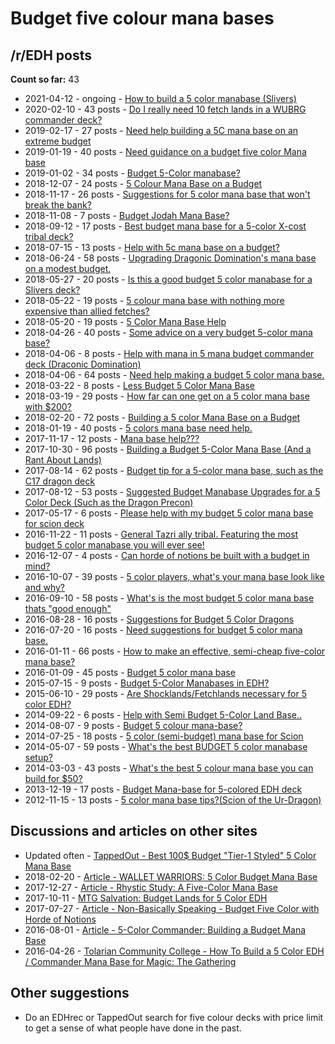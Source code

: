 # Budget five colour mana bases

## /r/EDH posts

**Count so far:** 43

* 2021-04-12 - ongoing - [How to build a 5 color manabase (Slivers)](https://www.reddit.com/r/EDH/comments/mp5mke/how_to_build_a_5_color_manabase_slivers/)
* 2020-02-10 - 43 posts - [Do I really need 10 fetch lands in a WUBRG commander deck?](https://www.reddit.com/r/EDH/comments/f1lbpg/do_i_really_need_10_fetch_lands_in_a_wubrg/)
* 2019-02-17 - 27 posts - [Need help building a 5C mana base on an extreme budget](https://www.reddit.com/r/EDH/comments/arorxk/need_help_building_a_5c_mana_base_on_an_extreme/)
* 2019-01-19 - 40 posts - [Need guidance on a budget five color Mana base](https://www.reddit.com/r/EDH/comments/ahq7wz/need_guidance_on_a_budget_five_color_mana_base/)
* 2019-01-02 - 34 posts - [Budget 5-Color manabase?](https://www.reddit.com/r/EDH/comments/abtf7m/budget_5color_manabase/)
* 2018-12-07 - 24 posts - [5 Colour Mana Base on a Budget](https://www.reddit.com/r/EDH/comments/a41djz/5_colour_mana_base_on_a_budget/)
* 2018-11-17 - 26 posts - [Suggestions for 5 color mana base that won't break the bank?](https://www.reddit.com/r/EDH/comments/9xxrfl/suggestions_for_5_color_mana_base_that_wont_break/)
* 2018-11-08 - 7 posts - [Budget Jodah Mana Base?](https://www.reddit.com/r/EDH/comments/9vcafh/budget_jodah_mana_base/)
* 2018-09-12 - 17 posts - [Best budget mana base for a 5-color X-cost tribal deck?](https://www.reddit.com/r/EDH/comments/9fayfd/best_budget_mana_base_for_a_5color_xcost_tribal/)
* 2018-07-15 - 13 posts - [Help with 5c mana base on a budget?](https://www.reddit.com/r/EDH/comments/8yy8xy/help_with_5c_mana_base_on_a_budget/)
* 2018-06-24 - 58 posts - [Upgrading Dragonic Domination's mana base on a modest budget.](https://www.reddit.com/r/EDH/comments/8tjbkp/upgrading_dragonic_dominations_mana_base_on_a/)
* 2018-05-27 - 20 posts - [Is this a good budget 5 color manabase for a Slivers deck?](https://www.reddit.com/r/EDH/comments/8mhkrh/is_this_a_good_budget_5_color_manabase_for_a/)
* 2018-05-22 - 19 posts - [5 colour mana base with nothing more expensive than allied fetches?](https://www.reddit.com/r/EDH/comments/8lcjbj/5_colour_mana_base_with_nothing_more_expensive/)
* 2018-05-20 - 19 posts - [5 Color Mana Base Help](https://www.reddit.com/r/EDH/comments/8ksvsr/5_color_mana_base_help/)
* 2018-04-26 - 40 posts - [Some advice on a very budget 5-color mana base?](https://www.reddit.com/r/EDH/comments/8f3iie/some_advice_on_a_very_budget_5color_mana_base/)
* 2018-04-06 - 8 posts - [Help with mana in 5 mana budget commander deck (Draconic Domination)](https://www.reddit.com/r/EDH/comments/8a56jt/help_with_mana_in_5_mana_budget_commander_deck/)
* 2018-04-06 - 64 posts - [Need help making a budget 5 color mana base.](https://www.reddit.com/r/EDH/comments/8a8gyx/need_help_making_a_budget_5_color_mana_base/)
* 2018-03-22 - 8 posts - [Less Budget 5 Color Mana Base](https://www.reddit.com/r/EDH/comments/86fnlf/less_budget_5_color_mana_base/)
* 2018-03-19 - 29 posts - [How far can one get on a 5 color mana base with $200?](https://www.reddit.com/r/EDH/comments/85gdpp/how_far_can_one_get_on_a_5_color_mana_base_with/)
* 2018-02-20 - 72 posts - [Building a 5 color Mana Base on a Budget](https://www.reddit.com/r/EDH/comments/7yxdde/building_a_5_color_mana_base_on_a_budget/)
* 2018-01-19 - 40 posts - [5 colors mana base need help.](https://www.reddit.com/r/EDH/comments/7rj16a/5_colors_mana_base_need_help/)
* 2017-11-17 - 12 posts - [Mana base help???](https://www.reddit.com/r/EDH/comments/7dinko/mana_base_help/)
* 2017-10-30 - 96 posts - [Building a Budget 5-Color Mana Base (And a Rant About Lands)](https://www.reddit.com/r/EDH/comments/79ktug/building_a_budget_5color_mana_base_and_a_rant/)
* 2017-08-14 - 62 posts - [Budget tip for a 5-color mana base, such as the C17 dragon deck](https://www.reddit.com/r/EDH/comments/6tn6zv/budget_tip_for_a_5color_mana_base_such_as_the_c17/)
* 2017-08-12 - 53 posts - [Suggested Budget Manabase Upgrades for a 5 Color Deck (Such as the Dragon Precon)](https://www.reddit.com/r/EDH/comments/6t5mwv/suggested_budget_manabase_upgrades_for_a_5_color/)
* 2017-05-17 - 6 posts - [Please help with my budget 5 color mana base for scion deck](https://www.reddit.com/r/EDH/comments/6b85aq/please_help_with_my_budget_5_color_mana_base_for/)
* 2016-11-22 - 11 posts - [General Tazri ally tribal. Featuring the most budget 5 color manabase you will ever see!](https://www.reddit.com/r/EDH/comments/5eb6b1/general_tazri_ally_tribal_featuring_the_most/)
* 2016-12-07 - 4 posts - [Can horde of notions be built with a budget in mind?](https://www.reddit.com/r/EDH/comments/5gwxd6/can_horde_of_notions_be_built_with_a_budget_in/)
* 2016-10-07 - 39 posts - [5 color players, what's your mana base look like and why?](https://www.reddit.com/r/EDH/comments/568qsa/5_color_players_whats_your_mana_base_look_like/)
* 2016-09-10 - 58 posts - [What's is the most budget 5 color mana base thats "good enough"](https://www.reddit.com/r/EDH/comments/521mys/whats_is_the_most_budget_5_color_mana_base_thats/)
* 2016-08-28 - 16 posts - [Suggestions for Budget 5 Color Dragons](https://www.reddit.com/r/EDH/comments/4zzdvk/suggestions_for_budget_5_color_dragons/)
* 2016-07-20 - 16 posts - [Need suggestions for budget 5 color mana base.](https://www.reddit.com/r/EDH/comments/4tsacd/need_suggestions_for_budget_5_color_mana_base/)
* 2016-01-11 - 66 posts - [How to make an effective, semi-cheap five-color mana base?](https://www.reddit.com/r/EDH/comments/40hg9o/how_to_make_an_effective_semicheap_fivecolor_mana/)
* 2016-01-09 - 45 posts - [Budget 5 color mana base](https://www.reddit.com/r/EDH/comments/406wpk/budget_5_color_mana_base/)
* 2015-07-15 - 9 posts - [Budget 5-Color Manabases in EDH?](https://www.reddit.com/r/EDH/comments/3dfjr2/budget_5color_manabases_in_edh/)
* 2015-06-10 - 29 posts - [Are Shocklands/Fetchlands necessary for 5 color EDH?](https://www.reddit.com/r/EDH/comments/39ctig/are_shocklandsfetchlands_necessary_for_5_color_edh/)
* 2014-09-22 - 6 posts - [Help with Semi Budget 5-Color Land Base..](https://www.reddit.com/r/EDH/comments/2h3hq7/help_with_semi_budget_5color_land_base/)
* 2014-08-07 - 9 posts - [Budget 5 colour mana-base?](https://www.reddit.com/r/EDH/comments/2cx6g7/budget_5_colour_manabase/)
* 2014-07-25 - 18 posts - [5 color (semi-budget) mana base for Scion](https://www.reddit.com/r/EDH/comments/2boyr2/5_color_semibudget_mana_base_for_scion/)
* 2014-05-07 - 59 posts - [What's the best BUDGET 5 color manabase setup?](https://www.reddit.com/r/EDH/comments/24ze69/whats_the_best_budget_5_color_manabase_setup/)
* 2014-03-03 - 43 posts - [What's the best 5 colour mana base you can build for $50?](https://www.reddit.com/r/EDH/comments/1zewpi/whats_the_best_5_colour_mana_base_you_can_build/)
* 2013-12-19 - 17 posts - [Budget Mana-base for 5-colored EDH deck](https://www.reddit.com/r/EDH/comments/1t8kzk/budget_manabase_for_5colored_edh_deck/)
* 2012-11-15 - 13 posts - [5 color mana base tips?(Scion of the Ur-Dragon)](https://www.reddit.com/r/EDH/comments/138048/5_color_mana_base_tipsscion_of_the_urdragon/)

## Discussions and articles on other sites

* Updated often - [TappedOut - Best 100$ Budget "Tier-1 Styled" 5 Color Mana Base](http://tappedout.net/mtg-decks/under-100-budget-5-color-mana-base-for-edh/)
* 2018-02-20 - [Article - WALLET WARRIORS: 5 Color Budget Mana Base](http://www.flipsidegaming.com/blogs/magic-blog/wallet-warriors-5-color-budget-mana-base)
* 2017-12-27 - [Article - Rhystic Study: A Five-Color Mana Base](http://www.mtgmintcard.com/articles/writers/prophet-of-kruphix/rhystic-study-a-five-color-mana-base)
* 2017-10-11 - [MTG Salvation: Budget Lands for 5 Color EDH](https://www.mtgsalvation.com/forums/the-game/commander-edh/784438-budget-lands-for-5-color-edh)
* 2017-07-27 - [Article - Non-Basically Speaking - Budget Five Color with Horde of Notions](https://articles.edhrec.com/non-basically-speaking-budget-five-color-with-horde-of-notions/)
* 2016-08-01 - [Article - 5-Color Commander: Building a Budget Mana Base](https://www.coolstuffinc.com/a/edgrabianowski-08012016-5-color-commander-building-a-budget-mana-base/)
* 2016-04-26 - [Tolarian Community College - How To Build a 5 Color EDH / Commander Mana Base for Magic: The Gathering](https://www.youtube.com/watch?v=UleH4wxzONA)

## Other suggestions

* Do an EDHrec or TappedOut search for five colour decks with price limit to get a sense of what people have done in the past.